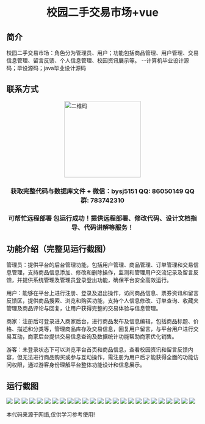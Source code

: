 <p><h1 align="center">校园二手交易市场+vue</h1></p>

## 简介
校园二手交易市场：角色分为管理员、用户；功能包括商品管理、用户管理、交易信息管理、留言反馈、个人信息管理、校园资讯展示等。    --计算机毕业设计源码；毕设源码；java毕业设计源码


## 联系方式
<img src="https://bs-1329754181.cos.ap-shanghai.myqcloud.com/wx.jpg" alt="二维码" style="display: block; margin: 0 auto;" width="200px">
<p><h3 align="center">获取完整代码与数据库文件 + 微信：bysj5151 QQ: 86050149 QQ群: 783742310</h3></p>
<p><h3 align="center">可帮忙远程部署 包运行成功！提供远程部署、修改代码、设计文档指导、代码讲解等服务！</h3></p>

## 功能介绍（完整见运行截图）
管理员：提供平台的后台管理功能，包括用户管理、商品管理、订单管理和交易信息管理，支持商品信息添加、修改和删除操作，监测和管理用户交流记录及留言反馈，并提供系统管理及管理员登录登出功能，确保平台安全高效运行。

用户：能够在平台上进行注册、登录及退出操作，访问商品信息、票券资讯和留言反馈区，提供商品搜索、浏览和购买功能，支持个人信息修改、订单查询、收藏夹管理及商品评论与回复，让用户获得完整的交易体验与信息管理。

商家：注册后可登录进入商家后台，进行商品发布及信息编辑，包括商品标题、价格、描述和分类等，管理商品库存及交易信息，回复用户留言，与平台用户进行交易互动，商家后台提供交易信息查询及数据统计功能帮助商家优化销售。

游客：未登录状态下可以浏览平台首页和商品信息，查看校园资讯和留言反馈内容，但无法进行商品购买或参与互动操作，需注册为用户后才能获得全面的功能访问权限，通过游客身份理解平台整体功能设计和信息展示。


## 运行截图
![](https://bs-1329754181.cos.ap-shanghai.myqcloud.com/ssm/CampusSecondHandMarket/img/001.jpg)
![](https://bs-1329754181.cos.ap-shanghai.myqcloud.com/ssm/CampusSecondHandMarket/img/002.jpg)
![](https://bs-1329754181.cos.ap-shanghai.myqcloud.com/ssm/CampusSecondHandMarket/img/003.jpg)
![](https://bs-1329754181.cos.ap-shanghai.myqcloud.com/ssm/CampusSecondHandMarket/img/004.jpg)
![](https://bs-1329754181.cos.ap-shanghai.myqcloud.com/ssm/CampusSecondHandMarket/img/005.jpg)
![](https://bs-1329754181.cos.ap-shanghai.myqcloud.com/ssm/CampusSecondHandMarket/img/006.jpg)
![](https://bs-1329754181.cos.ap-shanghai.myqcloud.com/ssm/CampusSecondHandMarket/img/007.jpg)
![](https://bs-1329754181.cos.ap-shanghai.myqcloud.com/ssm/CampusSecondHandMarket/img/008.jpg)
![](https://bs-1329754181.cos.ap-shanghai.myqcloud.com/ssm/CampusSecondHandMarket/img/009.jpg)
![](https://bs-1329754181.cos.ap-shanghai.myqcloud.com/ssm/CampusSecondHandMarket/img/010.jpg)
![](https://bs-1329754181.cos.ap-shanghai.myqcloud.com/ssm/CampusSecondHandMarket/img/011.jpg)
![](https://bs-1329754181.cos.ap-shanghai.myqcloud.com/ssm/CampusSecondHandMarket/img/012.jpg)
![](https://bs-1329754181.cos.ap-shanghai.myqcloud.com/ssm/CampusSecondHandMarket/img/013.jpg)
![](https://bs-1329754181.cos.ap-shanghai.myqcloud.com/ssm/CampusSecondHandMarket/img/014.jpg)
![](https://bs-1329754181.cos.ap-shanghai.myqcloud.com/ssm/CampusSecondHandMarket/img/015.jpg)
![](https://bs-1329754181.cos.ap-shanghai.myqcloud.com/ssm/CampusSecondHandMarket/img/016.jpg)
![](https://bs-1329754181.cos.ap-shanghai.myqcloud.com/ssm/CampusSecondHandMarket/img/017.jpg)
![](https://bs-1329754181.cos.ap-shanghai.myqcloud.com/ssm/CampusSecondHandMarket/img/018.jpg)
![](https://bs-1329754181.cos.ap-shanghai.myqcloud.com/ssm/CampusSecondHandMarket/img/019.jpg)
![](https://bs-1329754181.cos.ap-shanghai.myqcloud.com/ssm/CampusSecondHandMarket/img/020.jpg)
![](https://bs-1329754181.cos.ap-shanghai.myqcloud.com/ssm/CampusSecondHandMarket/img/021.jpg)
![](https://bs-1329754181.cos.ap-shanghai.myqcloud.com/ssm/CampusSecondHandMarket/img/022.jpg)
![](https://bs-1329754181.cos.ap-shanghai.myqcloud.com/ssm/CampusSecondHandMarket/img/023.jpg)
![](https://bs-1329754181.cos.ap-shanghai.myqcloud.com/ssm/CampusSecondHandMarket/img/024.jpg)
![](https://bs-1329754181.cos.ap-shanghai.myqcloud.com/ssm/CampusSecondHandMarket/img/025.jpg)

<p>本代码来源于网络,仅供学习参考使用!</p>
